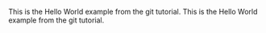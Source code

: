This is the Hello World example from the git tutorial.
This is the Hello World example from the git tutorial.
